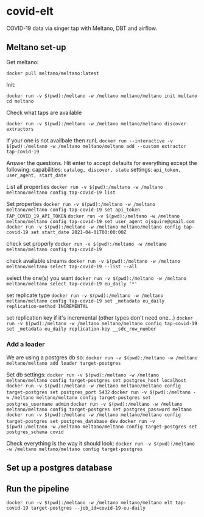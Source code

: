 # covid-elt
COVID-19 data via singer tap with Meltano, DBT and airflow.

## Meltano set-up
Get meltano:
```shell
docker pull meltano/meltano:latest
```

Init:
```shell
docker run -v $(pwd):/meltano -w /meltano meltano/meltano init meltano
cd meltano
```

Check what taps are available
```shell
docker run -v $(pwd):/meltano -w /meltano meltano/meltano discover extractors
```

If your one is not availbale then runL
`docker run --interactive -v $(pwd):/meltano -w /meltano meltano/meltano add --custom extractor tap-covid-19`

Answer the questions. Hit enter to accept defaults for everything except the following:
capabilities: `catalog, discover, state`
settings: `api_token, user_agent, start_date`

List all properties
`docker run -v $(pwd):/meltano -w /meltano meltano/meltano config tap-covid-19 list`

Set properties
`docker run -v $(pwd):/meltano -w /meltano meltano/meltano config tap-covid-19 set api_token TAP_COVID_19_API_TOKEN`
`docker run -v $(pwd):/meltano -w /meltano meltano/meltano config tap-covid-19 set user_agent ojsquire@gmail.com`
`docker run -v $(pwd):/meltano -w /meltano meltano/meltano config tap-covid-19 set start_date 2021-04-01T00:00:00Z`

check set properly
`docker run -v $(pwd):/meltano -w /meltano meltano/meltano config tap-covid-19`

check available streams
`docker run -v $(pwd):/meltano -w /meltano meltano/meltano select tap-covid-19 --list --all`

select the one(s) you want
`docker run -v $(pwd):/meltano -w /meltano meltano/meltano select tap-covid-19 eu_daily '*'`

set replicate type
`docker run -v $(pwd):/meltano -w /meltano meltano/meltano config tap-covid-19 set _metadata eu_daily replication-method INCREMENTAL`

set replication key if it's incremental (other types don't need one...)
`docker run -v $(pwd):/meltano -w /meltano meltano/meltano config tap-covid-19 set _metadata eu_daily replication-key __sdc_row_number`

### Add a loader
We are using a postgres db so:
`docker run -v $(pwd):/meltano -w /meltano meltano/meltano add loader target-postgres`

Set db settings:
`docker run -v $(pwd):/meltano -w /meltano meltano/meltano config target-postgres set postgres_host localhost`
`docker run -v $(pwd):/meltano -w /meltano meltano/meltano config target-postgres set postgres_port 5432`
`docker run -v $(pwd):/meltano -w /meltano meltano/meltano config target-postgres set postgres_username admin`
`docker run -v $(pwd):/meltano -w /meltano meltano/meltano config target-postgres set postgres_password meltano`
`docker run -v $(pwd):/meltano -w /meltano meltano/meltano config target-postgres set postgres_database dev`
`docker run -v $(pwd):/meltano -w /meltano meltano/meltano config target-postgres set postgres_schema covid`

Check everything is the way it should look:
`docker run -v $(pwd):/meltano -w /meltano meltano/meltano config target-postgres`

## Set up a postgres database


## Run the pipeline
`docker run -v $(pwd):/meltano -w /meltano meltano/meltano elt tap-covid-19 target-postgres --job_id=covid-19-eu-daily`